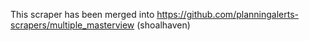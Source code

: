 This scraper has been merged into https://github.com/planningalerts-scrapers/multiple_masterview (shoalhaven)
